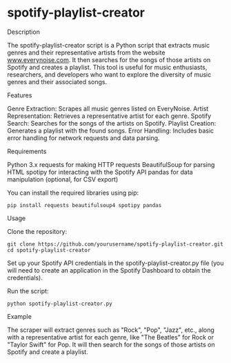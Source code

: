 # spotify-playlist-creator

Description

The spotify-playlist-creator script is a Python script that extracts music genres and their representative artists from the website www.everynoise.com. It then searches for the songs of those artists on Spotify and creates a playlist. This tool is useful for music enthusiasts, researchers, and developers who want to explore the diversity of music genres and their associated songs.

Features

Genre Extraction: Scrapes all music genres listed on EveryNoise.
Artist Representation: Retrieves a representative artist for each genre.
Spotify Search: Searches for the songs of the artists on Spotify.
Playlist Creation: Generates a playlist with the found songs.
Error Handling: Includes basic error handling for network requests and data parsing.

Requirements

Python 3.x
requests for making HTTP requests
BeautifulSoup for parsing HTML
spotipy for interacting with the Spotify API
pandas for data manipulation (optional, for CSV export)

You can install the required libraries using pip:

    pip install requests beautifulsoup4 spotipy pandas

Usage

Clone the repository:

    git clone https://github.com/yourusername/spotify-playlist-creator.git
    cd spotify-playlist-creator

Set up your Spotify API credentials in the spotify-playlist-creator.py file (you will need to create an application in the Spotify Dashboard to obtain the credentials).

Run the script:

    python spotify-playlist-creator.py

Example

The scraper will extract genres such as "Rock", "Pop", "Jazz", etc., along with a representative artist for each genre, like "The Beatles" for Rock or "Taylor Swift" for Pop. It will then search for the songs of those artists on Spotify and create a playlist.
